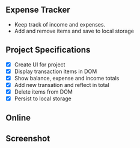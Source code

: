 ## Expense Tracker

* Keep track of income and expenses. 
* Add and remove items and save to local storage

## Project Specifications

* [x] Create UI for project
* [x] Display transaction items in DOM
* [x] Show balance, expense and income totals
* [x] Add new transation and reflect in total
* [x] Delete items from DOM
* [x] Persist to local storage

## Online


## Screenshot

